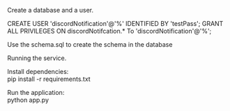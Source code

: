 Create a database and a user.

CREATE USER 'discordNotification'@'%' IDENTIFIED BY 'testPass';
GRANT ALL PRIVILEGES ON discordNotifcation.* To 'discordNotification'@'%';

Use the schema.sql to create the schema in the database



Running the service.
  
Install dependencies:  
pip install -r requirements.txt  
  
Run the application:  
python app.py
